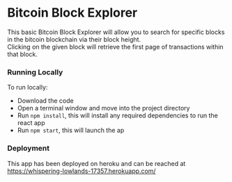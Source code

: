<h1>Bitcoin Block Explorer</h1>

<p>This basic Bitcoin Block Explorer will allow you to search for specific blocks in the bitcoin blockchain via their block height.
    <br /> Clicking on the given block will retrieve the first page of transactions within that block.</p>

<h3>Running Locally</h3>
<p>To run locally:</p>
<ul>
    <li>Download the code</li>
    <li>Open a terminal window and move into the project directory</li>
    <li>Run
        <code>npm install</code>, this will install any required dependencies to run the react app</li>
        <li>Run <code>npm start</code>, this will launch the ap</li>
</ul>

<h3>Deployment</h3>
<p>This app has been deployed on heroku and can be reached at <a target="_blank" href="https://whispering-lowlands-17357.herokuapp.com/">https://whispering-lowlands-17357.herokuapp.com/</a></p>
